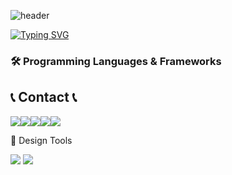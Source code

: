![header](https://capsule-render.vercel.app/api?type=waving&color=6994CDEE&text=&animation=twinkling&height=80)

[![Typing SVG](https://readme-typing-svg.herokuapp.com?font=Poppins&weight=500&size=40&duration=3000&color=6FA8DC&center=false&vCenter=true&multiline=true&repeat=true&width=700&height=100&lines=Hello+I'm+YoungHa+Chang+in+AIIA🐬)](https://git.io/typing-svg)


<div align="left">
<h3>🛠 Programming Languages & Frameworks</h3>

## 📞 Contact 📞
<div style="display:flex; flex-direction:row;">
    <a href="https://github.com/kanade012">
    <img src="https://img.shields.io/badge/GitHub-100000?style=for-the-badge&logo=github&logoColor=white" />
  </a>
    <a href="mailto:wkddudgk4869@gachon.ac.kr">
        <img src="https://img.shields.io/badge/Gmail-EA4335?style=for-the-badge&logo=Gmail&logoColor=white"> 
    </a>
    <a href="https://open.kakao.com/me/ClaudeChang">
        <img src="https://img.shields.io/badge/KakaoTalk-FFCD00?style=for-the-badge&logoColor=black&logo=KakaoTalk"> 
    </a>
    <a href="https://www.instagram.com/youngha_0107">
        <img src="https://img.shields.io/badge/Instagram-E4405F?style=for-the-badge&logo=Instagram&logoColor=white"> 
    </a>
      <a href="https://www.linkedin.com/in/ClaudeChang">
    <img src="https://img.shields.io/badge/LinkedIn-0077B5?style=for-the-badge&logo=linkedin&logoColor=white" />
  </a>
</div>


    
🎨 Design Tools
<div>
    <img src="https://img.shields.io/badge/Adobe-FF0000?style=flat-square&logo=Adobe&logoColor=white">
    <img src="https://img.shields.io/badge/Figma-F24E1E?style=flat-square&logo=figma&logoColor=white">
</div>
